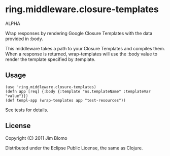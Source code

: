 # ring.middleware.closure-templates

ALPHA

Wrap responses by rendering Google Closure Templates with the data provided in :body.

This middleware takes a path to your Closure Templates and compiles them.  When
a response is returned, wrap-templates will use the :body value to render the
template specified by :template.

## Usage

    (use 'ring.middleware.closure-templates)
    (defn app [req] {:body {:template "ns.templateName" :templateVar "value"}})
    (def templ-app (wrap-templates app "test-resources"))

See tests for details.

## License

Copyright (C) 2011 Jim Blomo

Distributed under the Eclipse Public License, the same as Clojure.
